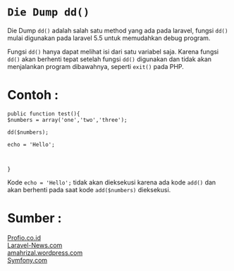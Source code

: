 **``Die Dump dd()``**
=======

Die Dump ``dd()`` adalah salah satu method yang ada pada laravel, fungsi ``dd()`` mulai digunakan pada laravel 5.5 untuk memudahkan debug program.

Fungsi ``dd()`` hanya dapat melihat isi dari satu variabel saja. Karena fungsi ``dd()`` akan berhenti tepat setelah fungsi ``dd()`` digunakan dan tidak akan menjalankan program dibawahnya, seperti ``exit()`` pada PHP.

Contoh :
============
```
public function test(){
$numbers = array('one','two','three');

dd($numbers);

echo = 'Hello';



}

```
Kode ``echo = 'Hello';`` tidak akan dieksekusi karena ada kode ``add()`` dan akan berhenti pada saat kode ``add($numbers)`` dieksekusi. 

Sumber :
=====
<a href ="https://www.profio.co.id/debugging-pada-php/">Profio.co.id</a><br>
<a href ="https://laravel-news.com/laravel-5">Laravel-News.com</a><br>
<a href ="https://amahrizal.wordpress.com/2016/04/21/mendapatkan-log-query-pada-laravel/">amahrizal.wordpress.com</a><br>
<a href ="https://symfony.com/doc/current/components/var_dumper">Symfony.com</a>
